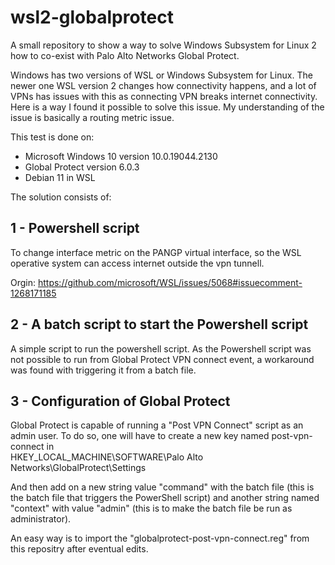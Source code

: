 # wsl2-globalprotect
A small repository to show a way to solve Windows Subsystem for Linux 2 how to co-exist with Palo Alto Networks Global Protect.

Windows has two versions of WSL or Windows Subsystem for Linux. The newer one WSL version 2 changes how connectivity happens, and a lot of VPNs has issues with this as connecting VPN breaks internet connectivity. Here is a way I found it possible to solve this issue. My understanding of the issue is basically a routing metric issue.

This test is done on:
- Microsoft Windows 10 version 10.0.19044.2130
- Global Protect version 6.0.3
- Debian 11 in WSL 

The solution consists of:

## 1 - Powershell script 

To change interface metric on the PANGP virtual interface, so the WSL operative system can access internet outside the vpn tunnell.

Orgin: https://github.com/microsoft/WSL/issues/5068#issuecomment-1268171185

## 2 - A batch script to start the Powershell script

A simple script to run the powershell script. As the Powershell script was not possible to run from Global Protect VPN connect event, a workaround was found with triggering it from a batch file.

## 3 - Configuration of Global Protect 

Global Protect is capable of running a "Post VPN Connect" script as an admin user. To do so, one will have to create a new key named post-vpn-connect in  
HKEY_LOCAL_MACHINE\SOFTWARE\Palo Alto Networks\GlobalProtect\Settings

And then add on a new string value "command" with the batch file (this is the batch file that triggers the PowerShell script)
and another string named "context" with value "admin" (this is to make the batch file be run as administrator).

An easy way is to import the "globalprotect-post-vpn-connect.reg" from this repositry after eventual edits.  

